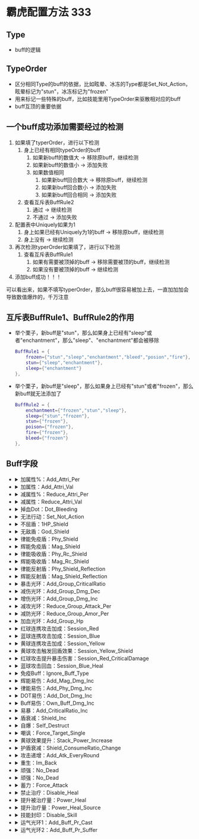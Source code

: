 # 霸虎配置方法 333

##  Type
-   buff的逻辑

##  TypeOrder
-   区分相同Type的buff的依据，比如眩晕、冰冻的Type都是Set_Not_Action，眩晕标记为"stun"，冰冻标记为"frozen"
-   用来标记一些特殊的buff，比如技能里用TypeOrder来驱散相对应的buff
-   buff互顶的重要依据

##  一个buff成功添加需要经过的检测

1.  如果填了typerOrder，进行以下检测
    1.  身上已经有相同typeOrder的buff
        1.  如果新buff的数值大  ->  移除原buff，继续检测
        2.  如果新buff的数值小  ->  添加失败
        3.  如果数值相同
            1.  如果新buff回合数大  ->  移除原buff，继续检测
            2.  如果新buff回合数小  ->  添加失败
            2.  如果新buff回合相同  ->  添加失败
    2.  查看互斥表BuffRule2
        1.  通过    ->  继续检测
        2.  不通过  ->  添加失败
2.  配置表中Uniquely如果为1
    1.  身上如果已经有Uniquely为1的buff ->  移除原buff，继续检测
    2.  身上没有    ->  继续检测
3.  再次检测typerOrder如果填了，进行以下检测
    1.  查看互斥表BuffRule1
        1.  如果有需要被顶掉的buff  ->  移除需要被顶的buff，继续检测
        2.  如果没有要被顶掉的buff  ->  继续检测
4.  添加buff成功！！！

可以看出来，如果不填写typerOrder，那么buff很容易被加上去，一直加加加会导致数值爆炸的，千万注意

##  互斥表BuffRule1、BuffRule2的作用

-   举个栗子，新buff是"stun"，那么如果身上已经有"sleep"或者"enchantment"，那么"sleep"、"enchantment"都会被移除
    ```lua
    BuffRule1 = {
        frozen={"stun","sleep","enchantment","bleed","posion","fire"},
        stun={"sleep","enchantment"},
        sleep={"enchantment"}
    },
    ```
-   举个栗子，新buff是"sleep"，那么如果身上已经有"stun"或者"frozen"，那么新buff就无法添加了
    ```lua
    BuffRule2 = {
        enchantment={"frozen","stun","sleep"},
        sleep={"stun","frozen"},
        stun={"frozen"},
        poison={"frozen"},
        fire={"frozen"},
        bleed={"frozen"}
    },
    ```

##  Buff字段

-   <details><summary>加属性%：Add_Attri_Per</summary>
    
    物攻魔攻上升8%
    ```lua
    Type = "Add_Attri_Per",
    Custom = {"物理攻击","魔法攻击"},
    Value = 0.08,
    ```
    ```lua
    --程序实现：
    BuffScript["Add_Attri_Per"]  = {}
    BuffScript["Add_Attri_Per"].OnAdd = function(Buff)
        local attris = Buff:GetCustom()
        for i , attri in ipairs(attris) do
            Buff.Owner:AddMul(attri, Buff.Value)
        end
    end
    BuffScript["Add_Attri_Per"].OnRemove = function(Buff)
        local attris = Buff:GetCustom()
        for i , attri in ipairs(attris) do
            Buff.Owner:AddMul(attri, Buff.Value * -1)
        end
    end
    ```
    </details>

-   <details><summary>加属性：Add_Attri_Val</summary>
    
    物攻魔攻上升8点
    ```lua
    Type = "Add_Attri_Val",
    Custom = {"物理攻击","魔法攻击"},
    Value = 8,
    ```
    ```lua
    --程序实现：
    BuffScript["Add_Attri_Val"]  = {}
    BuffScript["Add_Attri_Val"].OnAdd = function(Buff)
        local attris = Buff:GetCustom()
        for i , attri in ipairs(attris) do
            Buff.Owner:Add(attri, Buff.Value)
        end
    end
    BuffScript["Add_Attri_Val"].OnRemove = function(Buff)
        local attris = Buff:GetCustom()
        for i , attri in ipairs(attris) do
            Buff.Owner:Add(attri, Buff.Value * -1)
        end
    end
    ```
    </details>

-   <details><summary>减属性%：Reduce_Attri_Per</summary>
    
    物攻魔攻下降8%
    ```lua
    Type = "Reduce_Attri_Per",
    Custom = {"物理攻击","魔法攻击"},
    Value = 0.08,
    ```
    ```lua
    --程序实现：
    BuffScript["Reduce_Attri_Per"]  = {}
    BuffScript["Reduce_Attri_Per"].OnAdd = function(Buff)
        local attris = Buff:GetCustom()
        for i , attri in ipairs(attris) do
            Buff.Owner:AddMul(attri, Buff.Value * -1)
        end
    end
    BuffScript["Reduce_Attri_Per"].OnRemove = function(Buff)
        local attris = Buff:GetCustom()
        for i , attri in ipairs(attris) do
            Buff.Owner:AddMul(attri, Buff.Value)
        end
    end
    ```
    </details>

-   <details><summary>减属性：Reduce_Attri_Val</summary>
    
    物攻魔攻下降8
    ```lua
    Type = "Reduce_Attri_Val",
    Custom = {"物理攻击","魔法攻击"},
    Value = 8,
    ```
    ```lua
    --程序实现：
    BuffScript["Reduce_Attri_Val"]  = {}
    BuffScript["Reduce_Attri_Val"].OnAdd = function(Buff)
        local attris = Buff:GetCustom()
        for i , attri in ipairs(attris) do
            Buff.Owner:Add(attri, Buff.Value * -1)
        end
    end
    BuffScript["Reduce_Attri_Val"].OnRemove = function(Buff)
        local attris = Buff:GetCustom()
        for i , attri in ipairs(attris) do
            Buff.Owner:Add(attri, Buff.Value)
        end
    end
    ```
    </details>

-   <details><summary>掉血Dot：Dot_Bleeding</summary>

    dot伤害为最大生命的1%
    ```lua
    Type = "Dot_Bleeding",
    Value = 0.01,
    ```
    ```lua
    --程序实现
    local max = Buff.Owner:Get("最大生命")
    local dmgHp = max * Buff.Value
    local dmg = Buff.Owner:CreateDamage()
    dmg.dmgType = EnumFight.DamageType.Dot
    dmg.dot = dmgHp
    Buff.Owner:DealDamage(dmg)
    if Buff.Round == 1 then
        Buff:RemoveSelf()
    end
    ```
    </details>
-   <details><summary>无法行动：Set_Not_Action</summary>

    ```lua
    Type = "Set_Not_Action",
    ```
    </details>
-   <details><summary>不屈盾：1HP_Shield</summary>
    
    接下来的4次伤害无效
    ```lua
    Type = "1HP_Shield",
    Value = 4,
    ```
    </details>

-   <details><summary>无敌盾：God_Shield</summary>
    
    伤害无效，并且免疫持续掉血Dot，无法行动
    ```lua
    Type = "God_Shield",
    ```
    </details>
-   <details><summary>律能免疫盾：Phy_Shield</summary>
    
    物理伤害无效
    ```lua
    Type = "Phy_Shield",
    ```
    </details>
-   <details><summary>辉能免疫盾：Mag_Shield</summary>
    
    魔法伤害无效
    ```lua
    Type = "Mag_Shield",
    ```
    </details>
-   <details><summary>律能吸收盾：Phy_Rc_Shield</summary>
    
    回复受到物理伤害的30%，并且物理伤害无效
    ```lua
    Type = "Phy_Rc_Shield",
    Value = 0.3
    ```
    </details>
-   <details><summary>辉能吸收盾：Mag_Rc_Shield</summary>
    
    回复受到魔法伤害的30%，并且魔法伤害无效
    ```lua
    Type = "Mag_Rc_Shield",
    Value = 0.3
    ```
    </details>
-   <details><summary>律能反射盾：Phy_Shield_Reflection</summary>
    
    反射受到物理伤害的30%，并且物理伤害无效
    ```lua
    Type = "Phy_Shield_Reflection",
    Value = 0.3
    ```
    </details>
-   <details><summary>辉能反射盾：Mag_Shield_Reflection</summary>
    
    反射受到魔法伤害的30%，并且魔法伤害无效
    ```lua
    Type = "Mag_Shield_Reflection",
    Value = 0.3
    ```
    </details>
-   <details><summary>暴击光环：Add_Group_CriticalRatio</summary>
    
    当有相同阵营的单位创建的时候，新建的单位增加5点暴击
    ```lua
    Type = "Add_Group_CriticalRatio",
    Value = 5
    ```
    ```lua
    Unit:Add("暴击率", Buff.Value)
    ```
    </details>

-   <details><summary>减伤光环：Add_Group_Dmg_Dec</summary>
    
    当有相同阵营的单位创建的时候，新建的单位增加5点减伤
    ```lua
    Type = "Add_Group_Dmg_Dec",
    Value = 5
    ```
    </details>
-   <details><summary>增伤光环：Add_Group_Dmg_Inc</summary>
    
    当有相同阵营的单位创建的时候，新建的单位增加5点增伤
    ```lua
    Type = "Add_Group_Dmg_Inc",
    Value = 5
    ```
    </details>
-   <details><summary>减攻光环：Reduce_Group_Attack_Per</summary>
    
    当有不同阵营的单位创建的时候，新建的单位减攻20%
    ```lua
    Type = "Reduce_Group_Attack_Per",
    Value = 0.2
    ```
    </details>
-   <details><summary>减防光环：Reduce_Group_Amor_Per</summary>
    
    当有不同阵营的单位创建的时候，新建的单位减防20%
    ```lua
    Type = "Reduce_Group_Amor_Per",
    Value = 0.2
    ```
    </details>
-   <details><summary>加血光环：Add_Group_Hp</summary>
    
    当有相同阵营的单位创建的时候，新建的单位增加最大血量血20%
    ```lua
    Type = "Add_Group_Hp",
    Value = 0.2
    ```
    </details>
-   <details><summary>红球连携攻击加成：Session_Red</summary>
    
    发动红球的时候，物理攻击、魔法攻击提升20%
    ```lua
    Type = "Session_Red",
    Value = 0.2
    ```
    </details>
-   <details><summary>蓝球连携攻击加成：Session_Blue</summary>
    
    发动蓝球的时候，物理攻击、魔法攻击提升20%
    ```lua
    Type = "Session_Blue",
    Value = 0.2
    ```
    </details>
-   <details><summary>黄球连携攻击加成：Session_Yellow</summary>
    
    发动黄球的时候，物理攻击、魔法攻击提升20%
    ```lua
    Type = "Session_Yellow",
    Value = 0.2
    ```
    </details>
-   <details><summary>黄球攻击触发回盾效果：Session_Yellow_Shield</summary>
    
    发动红球的时候，回复最大护盾20%的护盾
    ```lua
    Type = "Session_Yellow_Shield",
    Value = 0.2
    ```
    </details>
-   <details><summary>红球攻击提升暴击伤害：Session_Red_CriticalDamage</summary>
    
    发动红球的时候，暴击效果上升5点
    ```lua
    Type = "Session_Red_CriticalDamage",
    Value = 5
    ```
    </details>
-   <details><summary>蓝球攻击回血：Session_Blue_Heal</summary>
    
    发动蓝球的时候，治疗5点血
    ```lua
    Type = "Session_Blue_Heal",
    Value = 5
    ```
    </details>
-   <details><summary>免疫Buff：Ignore_Buff_Type</summary>
    
    免疫buff ， 可以是Type 也可以是TypeOrder
    ```lua
    Type = "Session_Blue_Heal",
    Custom = {"Set_Not_Action" , "Dot_Bleeding", "stun"},
    ```
    </details>
-   <details><summary>辉能易伤：Add_Mag_Dmg_Inc</summary>
    
    魔法攻击伤害增加1.1倍
    ```lua
    Type = "Add_Mag_Dmg_Inc",
    Value = 1.1
    ```
    </details>
-   <details><summary>律能易伤：Add_Phy_Dmg_Inc</summary>
    
    物理攻击伤害增加1.1倍
    ```lua
    Type = "Add_Phy_Dmg_Inc",
    Value = 1.1
    ```
    </details>
-   <details><summary>DOT易伤：Add_Dot_Dmg_Inc</summary>
    
    DOT伤害增加1.1倍
    ```lua
    Type = "Add_Dot_Dmg_Inc",
    Value = 1.1
    ```
    </details>
-   <details><summary>Buff易伤：Own_Buff_Dmg_Inc</summary>
    
    当攻击目标拥有任一表里的buff的时候，伤害提升1.1倍
    ```lua
    Type = "Own_Buff_Dmg_Inc",
    Custom = {"Set_Not_Action" , "Dot_Bleeding", "stun"},
    Value = 1.1
    ```
    </details>
-   <details><summary>易暴：Add_CriticalRatio_Inc</summary>
    
    受到伤害时，暴击几率上升5点
    ```lua
    Type = "Add_CriticalRatio_Inc",
    Value = 5
    ```
    </details>
-   <details><summary>盾衰减：Shield_Inc</summary>
    
    受到伤害时，受损护盾增加1.2倍
    ```lua
    Type = "Shield_Inc",
    Value = 1.2
    ```
    </details>
-   <details><summary>自爆：Self_Destruct</summary>
    
    3回合后自爆
    ```lua
    Type = "Self_Destruct",
    Round = 3
    ```
    </details>
-   <details><summary>嘲讽：Force_Target_Single</summary>
    
    嘲讽（单体目标，群攻无效）
    ```lua
    Type = "Force_Target_Single",
    ```
    </details>
-   <details><summary>黄球效果提升：Stack_Power_Increase</summary>
    
    黄球叠层数+1
    ```lua
    Type = "Stack_Power_Increase",
    Value = 1
    ```
    </details>
-   <details><summary>护盾衰减：Shield_ConsumeRatio_Change</summary>
    
    受击时，扣除1.1倍的护盾
    ```lua
    Type = "Shield_ConsumeRatio_Change",
    Value = 1.1
    ```
    </details>
-   <details><summary>攻击递增：Add_Atk_EveryRound</summary>
    
    每回合物理攻击、魔法攻击上升1.1倍
    ```lua
    Type = "Add_Atk_EveryRound",
    Value = 1.1
    ```
    </details>
-   <details><summary>重生：Im_Back</summary>
    
    死亡后复活，恢复30%血，生效后移除buff
    ```lua
    Type = "Im_Back",
    Value = 0.3
    ```
    </details>
-   <details><summary>顽强：No_Dead</summary>
    
    受到致命一击时依旧坚挺，并恢复1点血
    ```lua
    Type = "No_Dead",
    Value = 1
    ```
    </details>
-   <details><summary>顽强：No_Dead</summary>
    
    受到致命一击时依旧坚挺，并恢复1点血，生效后移除buff
    ```lua
    Type = "No_Dead",
    Value = 1
    ```
    </details>
-   <details><summary>蓄力：Force_Attack</summary>
    
    提高增伤2， 并且免疫流血、无法行动，直到下次攻击时移除效果
    ```lua
    Type = "Force_Attack",
    Value = 2
    ```
    </details>
-   <details><summary>禁止治疗：Disable_Heal</summary>
    
    ```lua
    Type = "Disable_Heal",
    ```
    </details>
-   <details><summary>提升被治疗量：Power_Heal</summary>
    
    被治疗的时候，提升1.2倍治疗效果
    ```lua
    Type = "Power_Heal",
    Value = 1.2,
    ```
    </details>
-   <details><summary>提升治疗量：Power_Heal_Source</summary>
    
    治疗的时候，提升1.2倍治疗效果
    ```lua
    Type = "Power_Heal_Source",
    Value = 1.2,
    ```
    </details>
-   <details><summary>技能封印：Disable_Skill</summary>
    
    ```lua
    Type = "Disable_Skill",
    ```
    </details>

-   <details><summary>运气光环1：Add_Buff_Pr_Cast</summary>
    
    提升自己释放ADD_BUFF_PR 10%的概率
    ```lua
    Type = "Add_Buff_Pr_Cast",
    Value = 0.1
    ```
    </details>
-   <details><summary>运气光环2：Add_Buff_Pr_Suffer</summary>
    
    降低自己受到ADD_BUFF_PR 10%的概率
    ```lua
    Type = "Add_Buff_Pr_Suffer",
    Value = 0.1
    ```
    </details>